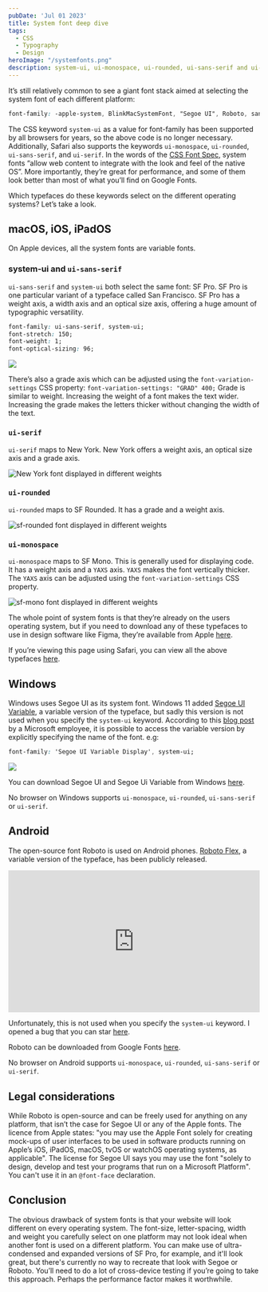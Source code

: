 ```yaml
---
pubDate: 'Jul 01 2023'
title: System font deep dive
tags:
  - CSS
  - Typography
  - Design
heroImage: "/systemfonts.png"
description: system-ui, ui-monospace, ui-rounded, ui-sans-serif and ui-serif.  
---
```


It’s still relatively common to see a giant font stack aimed at selecting the system font of each different platform: 

```css
font-family: -apple-system, BlinkMacSystemFont, "Segoe UI", Roboto, sans-serif;
```

The CSS keyword `system-ui` as a value for font-family has been supported by all browsers for years, so the above code is no longer necessary. Additionally, Safari also supports the keywords `ui-monospace`, `ui-rounded`, `ui-sans-serif`, and `ui-serif`. In the words of the [CSS Font Spec](https://drafts.csswg.org/css-fonts-4/#ui-sans-serif-def), system fonts “allow web content to integrate with the look and feel of the native OS”. More importantly, they’re great for performance, and some of them look better than most of what you’ll find on Google Fonts. 

Which typefaces do these keywords select on the different operating systems? Let’s take a look. 

## macOS, iOS, iPadOS

On Apple devices, all the system fonts are variable fonts. 

### system-ui and `ui-sans-serif` 

`ui-sans-serif` and `system-ui` both select the same font: SF Pro. SF Pro is one particular variant of a typeface called San Francisco. SF Pro has a weight axis, a width axis and an optical size axis, offering a huge amount of typographic versatility.

```css
font-family: ui-sans-serif, system-ui;
font-stretch: 150;
font-weight: 1;
font-optical-sizing: 96;
```

![](/SFpro.webp)

There’s also a grade axis which can be adjusted using the `font-variation-settings` CSS property:
`font-variation-settings: "GRAD" 400;`
Grade is similar to weight. Increasing the weight of a font makes the text wider. Increasing the grade makes the letters thicker without changing the width of the text. 

### `ui-serif`

`ui-serif` maps to New York. New York offers a weight axis, an optical size axis and a grade axis. 

![New York font displayed in different weights](/newyork.svg)

### `ui-rounded`

`ui-rounded` maps to SF Rounded. It has a grade and a weight axis.

![sf-rounded font displayed in different weights](/sf-rounded.svg)

### `ui-monospace`

`ui-monospace` maps to SF Mono. This is generally used for displaying code. It has a weight axis and a `YAXS` axis. `YAXS` makes the font vertically thicker. The `YAXS` axis can be adjusted using the `font-variation-settings` CSS property.

![sf-mono font displayed in different weights](/sf-mono.svg)

The whole point of system fonts is that they’re already on the users operating system, but if you need to download any of these typefaces to use in design software like Figma, they’re available from Apple [here](https://developer.apple.com/fonts/).

If you’re viewing this page using Safari, you can view all the above typefaces [here](https://codepen.io/cssgrid/pen/wvQdxgW). 

## Windows

Windows uses Segoe UI as its system font. Windows 11 added [Segoe UI Variable](https://learn.microsoft.com/en-us/windows/apps/design/signature-experiences/typography), a variable version of the typeface, but sadly this version is not used when you specify the `system-ui` keyword. According to this [blog post](https://tigeroakes.com/posts/segoe-ui-variable/) by a Microsoft employee, it is possible to access the variable version by explicitly specifying the name of the font. e.g:

```css
font-family: 'Segoe UI Variable Display', system-ui;
```

![](/segoe.svg)


You can download Segoe UI and Segoe Ui Variable from Windows [here](https://learn.microsoft.com/en-us/windows/apps/design/downloads/#fonts). 

No browser on Windows supports `ui-monospace`, `ui-rounded`, `ui-sans-serif` or `ui-serif`.

## Android

The open-source font Roboto is used on Android phones. [Roboto Flex,](https://material.io/blog/roboto-flex) a variable version of the typeface, has been publicly released. 

<iframe style="width:100%; aspect-ratio: 16 / 9; height: auto;" width="560" height="315" src="https://www.youtube.com/embed/f3IQSmKFokU" title="YouTube video player" frameborder="0" allow="accelerometer; autoplay; clipboard-write; encrypted-media; gyroscope; picture-in-picture; web-share" allowfullscreen></iframe>

Unfortunately, this is not used when you specify the `system-ui` keyword. I opened a bug that you can star [here](https://issuetracker.google.com/issues/275398350). 

Roboto can be downloaded from Google Fonts [here](https://fonts.google.com/specimen/Roboto). 

No browser on Android supports `ui-monospace`, `ui-rounded`, `ui-sans-serif` or `ui-serif`.

## Legal considerations
While Roboto is open-source and can be freely used for anything on any platform, that isn’t the case for Segoe UI or any of the Apple fonts. The licence from Apple states: "you may use the Apple Font solely for creating mock-ups of user interfaces to be used in software products running on Apple’s iOS, iPadOS, macOS, tvOS or watchOS operating systems, as applicable". The license for Segoe UI says you may use the font "solely to design, develop and test your programs that run on a Microsoft Platform". You can't use it in an `@font-face` declaration. 

## Conclusion
The obvious drawback of system fonts is that your website will look different on every operating system. The font-size, letter-spacing, width and weight you carefully select on one platform may not look ideal when another font is used on a different platform. You can make use of ultra-condensed and expanded versions of SF Pro, for example, and it'll look great, but there's currently no way to recreate that look with Segoe or Roboto. You’ll need to do a lot of cross-device testing if you’re going to take this approach. Perhaps the performance factor makes it worthwhile.
